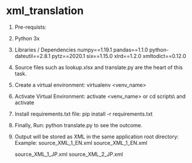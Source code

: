 # xml_translation
1. Pre-requists:
  1. Python 3x
  2. Libraries / Dependencies
      numpy==1.19.1
      pandas==1.1.0
      python-dateutil==2.8.1
      pytz==2020.1
      six==1.15.0
      xlrd==1.2.0
      xmltodict==0.12.0
  3. Source files such as lookup.xlsx and translate.py are the heart of this task.
      
2. Create a virtual environment: virtualenv <venv_name>
  1. Activate Virtual Environment: activate <venv_name> or cd scripts\ and activate
  2. Install requirements.txt file: pip install -r requirements.txt

3. Finally, Run: python translate.py to see the outcome.

4. Output will be stored as XML in the same application root directory: 
  Example:
    source_XML_1_EN.xml
    source_XML_1_EN.xml
    
    source_XML_1_JP.xml
    source_XML_2_JP.xml
